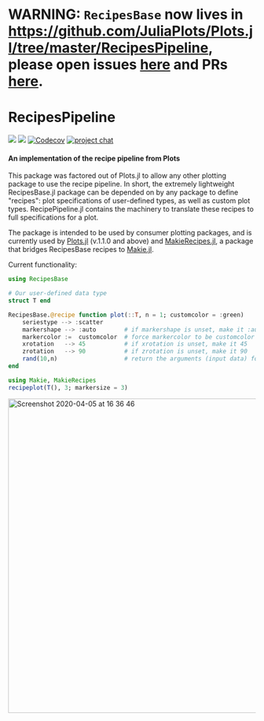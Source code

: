 # WARNING: `RecipesBase` now lives in https://github.com/JuliaPlots/Plots.jl/tree/master/RecipesPipeline, please open issues [here](https://github.com/JuliaPlots/Plots.jl/issues) and PRs [here](https://github.com/JuliaPlots/Plots.jl/pulls).

# RecipesPipeline
[travis-img]: https://travis-ci.com/JuliaPlots/RecipesPipeline.jl.svg?branch=master
[travis-url]: https://travis-ci.com/JuliaPlots/RecipesPipeline.jl

[docs-img]: https://img.shields.io/badge/docs-dev-blue.svg
[docs-url]: http://juliaplots.org/RecipesPipeline.jl/dev/

[![][travis-img]][travis-url]
[![][docs-img]][docs-url]
[![Codecov](https://codecov.io/gh/JuliaPlots/RecipesPipeline.jl/branch/master/graph/badge.svg)](https://codecov.io/gh/JuliaPlots/RecipesPipeline.jl)
[![project chat](https://img.shields.io/badge/zulip-join_chat-brightgreen.svg)](https://julialang.zulipchat.com/#narrow/stream/236493-plots)

#### An implementation of the recipe pipeline from Plots
This package was factored out of Plots.jl to allow any other plotting package to use the recipe pipeline. In short, the extremely lightweight RecipesBase.jl package can be depended on by any package to define "recipes": plot specifications of user-defined types, as well as custom plot types. RecipePipeline.jl contains the machinery to translate these recipes to full specifications for a plot.

The package is intended to be used by consumer plotting packages, and is currently used by [Plots.jl](https://github.com/JuliaPlots/Plots.jl) (v.1.1.0 and above) and [MakieRecipes.jl](https://github.com/JuliaPlots/Makie.jl/tree/master/MakieRecipes), a package that bridges RecipesBase recipes to [Makie.jl](https://github.com/JuliaPlots/Makie.jl).

Current functionality:
```julia
using RecipesBase

# Our user-defined data type
struct T end

RecipesBase.@recipe function plot(::T, n = 1; customcolor = :green)
    seriestype --> :scatter
    markershape --> :auto        # if markershape is unset, make it :auto
    markercolor :=  customcolor  # force markercolor to be customcolor
    xrotation   --> 45           # if xrotation is unset, make it 45
    zrotation   --> 90           # if zrotation is unset, make it 90
    rand(10,n)                   # return the arguments (input data) for the next recipe
end

using Makie, MakieRecipes
recipeplot(T(), 3; markersize = 3)

```
<img width="639" alt="Screenshot 2020-04-05 at 16 36 46" src="https://user-images.githubusercontent.com/8429802/78501571-3ea63d00-775c-11ea-9f6e-0c3651553bca.png">

